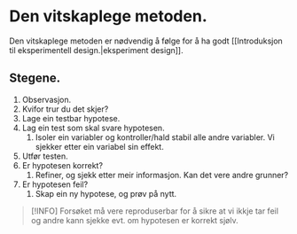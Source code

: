 # Den vitskaplege metoden.
Den vitskaplege metoden er nødvendig å følge for å ha godt [[Introduksjon til eksperimentell design.|eksperiment design]].
## Stegene.
1. Observasjon.
2. Kvifor trur du det skjer?
3. Lage ein testbar hypotese.
4. Lag ein test som skal svare hypotesen.
	1. Isoler ein variabler og kontroller/hald stabil alle andre variabler. Vi sjekker etter ein variabel sin effekt.
5. Utfør testen.
6. Er hypotesen korrekt? 
	1. Refiner, og sjekk etter meir informasjon. Kan det vere andre grunner?
6. Er hypotesen feil?
	1. Skap ein ny hypotese, og prøv på nytt.

>[!INFO]
>Forsøket må vere reproduserbar for å sikre at vi ikkje tar feil og andre kann sjekke evt. om hypotesen er korrekt sjølv.


